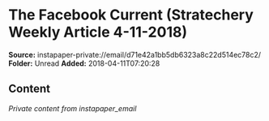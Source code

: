 # The Facebook Current (Stratechery Weekly Article 4-11-2018)

**Source:** instapaper-private://email/d71e42a1bb5db6323a8c22d514ec78c2/
**Folder:** Unread
**Added:** 2018-04-11T07:20:28




## Content
*Private content from instapaper_email*
